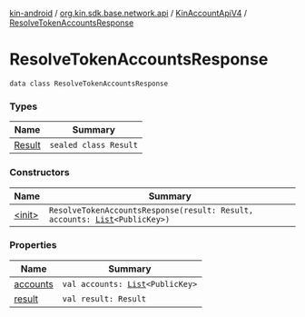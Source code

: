 [kin-android](../../../index.md) / [org.kin.sdk.base.network.api](../../index.md) / [KinAccountApiV4](../index.md) / [ResolveTokenAccountsResponse](./index.md)

# ResolveTokenAccountsResponse

`data class ResolveTokenAccountsResponse`

### Types

| Name | Summary |
|---|---|
| [Result](-result/index.md) | `sealed class Result` |

### Constructors

| Name | Summary |
|---|---|
| [&lt;init&gt;](-init-.md) | `ResolveTokenAccountsResponse(result: Result, accounts: `[`List`](https://kotlinlang.org/api/latest/jvm/stdlib/kotlin.collections/-list/index.html)`<PublicKey>)` |

### Properties

| Name | Summary |
|---|---|
| [accounts](accounts.md) | `val accounts: `[`List`](https://kotlinlang.org/api/latest/jvm/stdlib/kotlin.collections/-list/index.html)`<PublicKey>` |
| [result](result.md) | `val result: Result` |
